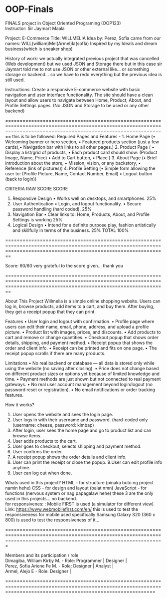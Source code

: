 # OOP-Finals

FINALS project in Object Oriented Programing (OOP123) <br> Instructor: Sir Jaymart Maala

Project: E-Commerce 
Title: WILLMELIA 
      Idea by: Perez, Sofia
      came from our names: WILL(william)Mel(Armel)Ia(sofIa)
      Inspired by my Ideals and dream business(which is sneaker shop)


History of work: we actually integrated previous project that was cancelled (Web development) but we used JSON and Storage there but in this case 
sir Jaymart told me to not use JSON or other external like... or something storage or backend... so we have to redo everything but the previous idea is still used.

Instructions: Create a responsive E-commerce website with basic navigation and user interface functionality. The site should have a clean layout and allow users to navigate between Home, Product, About, and Profile Settings pages. (No JSON and Storage to be used or any other backend)

====================================================================================================================================================================
this is to be followed:   Required Pages and Features	- 1.	Home Page (•	Welcoming banner or hero section, •	Featured products section (just a few cards),•	Navigation bar with links to all other pages.) 
2.	Product Page ( •	Display a list/grid of products, •	Each product card should show: (Product Image, Name, Price)
•	Add to Cart button, •	Place  )
3.	About Page (•	Brief introduction about the store, •	Mission, vision, or any backstory, •	Reference (link of pictures))
4.	Profile Setting (•	Simple form allowing the user to: (Profile Picture, Name, Contact Number, Email) •	Logout button (back to login))

CRITERIA	RAW SCORE	SCORE
1.	Responsive Design
•	Works well on desktops, and smartphones.	25%	
2.	User Authentication
•	Login, and logout functionality.
•	Secure password handling (hard coded).	25%	
3.	Navigation Bar
•	Clear links to: Home, Products, About, and Profile Settings is working 	25%	
4.	Logical Design
•	Intend for a definite purpose play, fashion artistically and skillfully in terms of the business.
	25%	
TOTAL	100%	

====================================================================================================================================================================

Score: 60/60
very grateful to the score given... thank you


====================================================================================================================================================================

About This Project
Willmelia is a simple online shopping website. Users can log in, browse products, add items to a cart, and buy them. After buying, they get a receipt popup that they can print.

Features
• User login and logout with confirmation.
• Profile page where users can edit their name, email, phone, address, and upload a profile picture.
• Product list with images, prices, and discounts.
• Add products to cart and remove or change quantities.
• Checkout popup that shows order details, shipping, and payment method.
• Receipt popup that shows the order and client info.
• Receipt can be printed and fits on one page.
• The receipt popup scrolls if there are many products.

Limitations
• No real backend or database — all data is stored only while using the website (no saving after closing).
• Price does not change based on different product sizes or options yet because of limited knowledge and time.
• Payment methods are just shown but not connected to real payment gateways. 
• No real user account management beyond login/logout (no password reset or registration).
• No email notifications or order tracking features.

How it works?
1. User opens the website and sees the login page.
2. User logs in with their username and password. (hard-coded only (username: cheese, password: kimbap)
3. After login, user sees the home page and go to product list and can browse items.
4. User adds products to the cart.
5. User goes to checkout, selects shipping and payment method.
6. User confirms the order.
7. A receipt popup shows the order details and client info.
8. User can print the receipt or close the popup.
9.User can edit profile info anytime.
10. User can log out when done.

Whats used in this project?
HTML - for structure (pinaka buto ng project namin hehe)
CSS - for design and layout (balat nmn)
JavaScript - for functions (nervous system or nag papagalaw hehe)
these 3  are the only used in this projects... no backend. <br> 
for responsivenes: : Mobile FIRST is used (a simulator for different view)
                   Link: https://www.webmobilefirst.com/en/
                   this is used to test the responsiveness for mobile used
                   specifically Samsung Galaxy S20 (360 x 800) is used to test the responsiveness of it...

===================================================================================================================================================================

Members and its participation / role <br>
Dimagiba, William Kirby M. - Role: Programmer | Designer | <br> 
Perez, Sofia Ariene Fe M. - Role: Designer | Analyst | <br>
Armel, Alejo E - Role: Designer | <br>

================================================================================================================================================================
